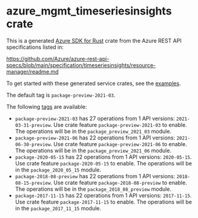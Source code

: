 # azure_mgmt_timeseriesinsights crate

This is a generated [Azure SDK for Rust](https://github.com/Azure/azure-sdk-for-rust) crate from the Azure REST API specifications listed in:

https://github.com/Azure/azure-rest-api-specs/blob/main/specification/timeseriesinsights/resource-manager/readme.md

To get started with these generated service crates, see the [examples](https://github.com/Azure/azure-sdk-for-rust/blob/main/services/README.md#examples).

The default tag is `package-preview-2021-03`.

The following [tags](https://github.com/Azure/azure-sdk-for-rust/blob/main/services/tags.md) are available:

- `package-preview-2021-03` has 27 operations from 1 API versions: `2021-03-31-preview`. Use crate feature `package-preview-2021-03` to enable. The operations will be in the `package_preview_2021_03` module.
- `package-preview-2021-06` has 22 operations from 1 API versions: `2021-06-30-preview`. Use crate feature `package-preview-2021-06` to enable. The operations will be in the `package_preview_2021_06` module.
- `package-2020-05-15` has 22 operations from 1 API versions: `2020-05-15`. Use crate feature `package-2020-05-15` to enable. The operations will be in the `package_2020_05_15` module.
- `package-2018-08-preview` has 22 operations from 1 API versions: `2018-08-15-preview`. Use crate feature `package-2018-08-preview` to enable. The operations will be in the `package_2018_08_preview` module.
- `package-2017-11-15` has 22 operations from 1 API versions: `2017-11-15`. Use crate feature `package-2017-11-15` to enable. The operations will be in the `package_2017_11_15` module.
